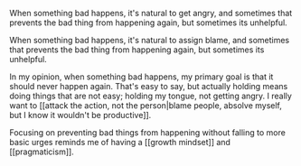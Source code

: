 When something bad happens, it's natural to get angry, and sometimes that prevents the bad thing from happening again, but sometimes its unhelpful. 

When something bad happens, it's natural to assign blame, and sometimes that prevents the bad thing from happening again, but sometimes its unhelpful. 

In my opinion, when something bad happens, my primary goal is that it should never happen again. That's easy to say, but actually holding means doing things that are not easy; holding my tongue, not getting angry. I really want to [[attack the action, not the person|blame people, absolve myself, but I know it wouldn't be productive]].

Focusing on preventing bad things from happening without falling to more basic urges reminds me of having a [[growth mindset]] and [[pragmaticism]].
